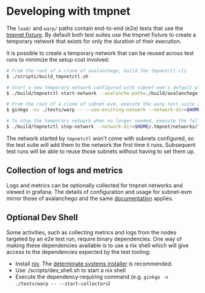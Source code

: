 # Developing with tmpnet

The `load/` and `warp/` paths contain end-to-end (e2e) tests that use
the [tmpnet
fixture](https://github.com/ava-labs/avalanchego/blob/master/tests/fixture/tmpnet/README.md). By
default both test suites use the tmpnet fixture to create a temporary
network that exists for only the duration of their execution.

It is possible to create a temporary network that can be reused across
test runs to minimize the setup cost involved:

```bash
# From the root of a clone of avalanchego, build the tmpnetctl cli
$ ./scripts/build_tmpnetctl.sh

# Start a new temporary network configured with subnet-evm's default plugin path
$ ./build/tmpnetctl start-network --avalanche-path=./build/avalanchego

# From the root of a clone of subnet-evm, execute the warp test suite against the existing network
$ ginkgo -vv ./tests/warp -- --use-existing-network --network-dir=$HOME/.tmpnet/networks/latest

# To stop the temporary network when no longer needed, execute the following from the root of the clone of avalanchego
$ ./build/tmpnetctl stop-network --network-dir=$HOME/.tmpnet/networks/latest
```

The network started by `tmpnetctl` won't come with subnets configured,
so the test suite will add them to the network the first time it
runs. Subsequent test runs will be able to reuse those subnets without
having to set them up.

## Collection of logs and metrics

Logs and metrics can be optionally collected for tmpnet networks and
viewed in grafana. The details of configuration and usage for
subnet-evm mirror those of avalanchego and the same
[documentation](https://github.com/ava-labs/avalanchego/blob/master/tests/fixture/tmpnet/README.md#Monitoring)
applies.

## Optional Dev Shell

Some activities, such as collecting metrics and logs from the nodes targeted by an e2e
test run, require binary dependencies. One way of making these dependencies available is
to use a nix shell which will give access to the dependencies expected by the test
tooling:

 - Install [nix](https://nixos.org/). The [determinate systems
   installer](https://github.com/DeterminateSystems/nix-installer?tab=readme-ov-file#install-nix)
   is recommended.
 - Use ./scripts/dev_shell.sh to start a nix shell
 - Execute the dependency-requiring command (e.g. `ginkgo -v ./tests/warp -- --start-collectors`)
